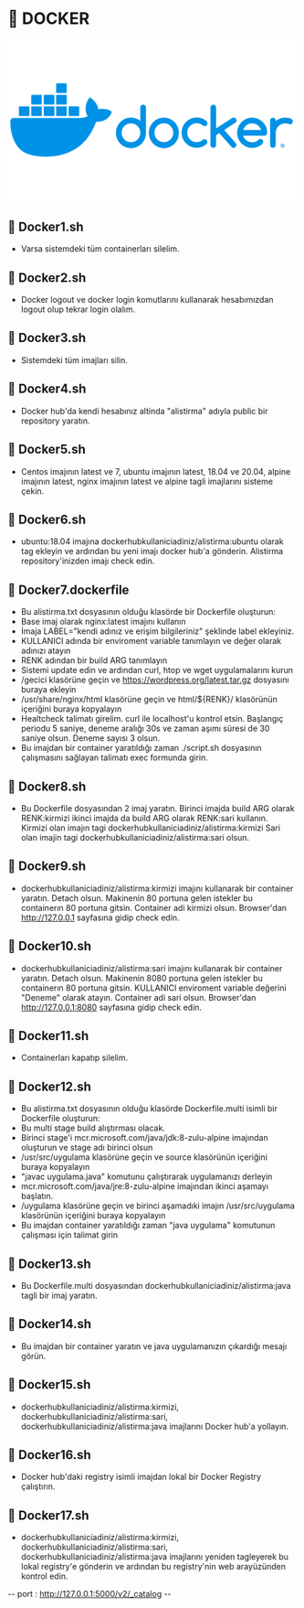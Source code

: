 # 🎯 DOCKER 

<img src ="https://github.com/rasitesdmr/docker-container-image-volume/blob/master/images/Docker-Logo.png">

## 📌 Docker1.sh

* Varsa sistemdeki tüm containerları silelim. 

## 📌 Docker2.sh

* Docker logout ve docker login komutlarını kullanarak hesabımızdan logout olup tekrar login olalım. 

## 📌 Docker3.sh

* Sistemdeki tüm imajları silin.

## 📌 Docker4.sh

* Docker hub'da kendi hesabınız altinda "alistirma" adıyla public bir repository yaratın. 
 
## 📌 Docker5.sh

* Centos imajının latest ve 7, ubuntu imajının latest, 18.04 ve 20.04, alpine imajının latest, nginx imajının latest ve alpine tagli imajlarını sisteme çekin.

## 📌 Docker6.sh

* ubuntu:18.04 imajına dockerhubkullaniciadiniz/alistirma:ubuntu olarak tag ekleyin ve ardından bu yeni imajı docker hub'a gönderin. Alistirma repository'inizden imajı check edin. 

## 📌 Docker7.dockerfile

* Bu alistirma.txt dosyasının olduğu klasörde bir Dockerfile oluşturun: 
* Base imaj olarak nginx:latest imajını kullanın
* İmaja LABEL="kendi adınız ve erişim bilgileriniz" şeklinde label ekleyiniz. 
* KULLANICI adında bir enviroment variable tanımlayın ve değer olarak adınızı atayın
* RENK adından bir build ARG tanımlayın
* Sistemi update edin ve ardından curl, htop ve wget uygulamalarını kurun
* /gecici klasörüne geçin ve https://wordpress.org/latest.tar.gz dosyasını buraya ekleyin
* /usr/share/nginx/html klasörüne geçin ve html/${RENK}/ klasörünün içeriğini buraya kopyalayın
* Healtcheck talimatı girelim. curl ile localhost'u kontrol etsin. Başlangıç periodu 5 saniye, deneme aralığı 30s ve
zaman aşımı süresi de 30 saniye olsun. Deneme sayısı 3 olsun. 
* Bu imajdan bir container yaratıldığı zaman ./script.sh dosyasının çalışmasını sağlayan talimatı exec formunda girin. 

## 📌 Docker8.sh

* Bu Dockerfile dosyasından 2 imaj yaratın. Birinci imajda build ARG olarak RENK:kirmizi ikinci imajda da build ARG olarak RENK:sari kullanın. Kirmizi olan imajın tagi dockerhubkullaniciadiniz/alistirma:kirmizi 
Sari olan imajin tagi dockerhubkullaniciadiniz/alistirma:sari olsun. 

## 📌 Docker9.sh

* dockerhubkullaniciadiniz/alistirma:kirmizi imajını kullanarak bir container yaratın. Detach olsun.
Makinenin 80 portuna gelen istekler bu containerın 80 portuna gitsin. Container adi kirmizi olsun.
Browser'dan http://127.0.0.1 sayfasına gidip check edin.  

## 📌 Docker10.sh

* dockerhubkullaniciadiniz/alistirma:sari imajını kullanarak bir container yaratın. Detach olsun.
Makinenin 8080 portuna gelen istekler bu containerın 80 portuna gitsin.
KULLANICI enviroment variable değerini "Deneme" olarak atayın. Container adi sari olsun. 
Browser'dan http://127.0.0.1:8080 sayfasına gidip check edin.

## 📌 Docker11.sh

* Containerları kapatıp silelim. 

## 📌 Docker12.sh

* Bu alistirma.txt dosyasının olduğu klasörde Dockerfile.multi isimli bir Dockerfile oluşturun: 
* Bu multi stage build alıştırması olacak. 
* Birinci stage'i  mcr.microsoft.com/java/jdk:8-zulu-alpine imajından oluşturun ve stage adı birinci olsun
* /usr/src/uygulama klasörüne geçin ve source klasörünün içeriğini buraya kopyalayın
* "javac uygulama.java" komutunu çalıştırarak uygulamanızı derleyin
* mcr.microsoft.com/java/jre:8-zulu-alpine imajından ikinci aşamayı başlatın. 
* /uygulama klasörüne geçin ve birinci aşamadıki imajın /usr/src/uygulama klasörünün içeriğini buraya kopyalayın
* Bu imajdan container yaratıldığı zaman "java uygulama" komutunun çalışması için talimat girin

## 📌 Docker13.sh

* Bu Dockerfile.multi dosyasından dockerhubkullaniciadiniz/alistirma:java tagli bir imaj yaratın. 

## 📌 Docker14.sh

* Bu imajdan bir container yaratın ve java uygulamanızın çıkardığı mesajı görün.

## 📌 Docker15.sh

* dockerhubkullaniciadiniz/alistirma:kirmizi, dockerhubkullaniciadiniz/alistirma:sari, dockerhubkullaniciadiniz/alistirma:java
imajlarını Docker hub'a yollayın. 

## 📌 Docker16.sh

* Docker hub'daki registry isimli imajdan lokal bir Docker Registry çalıştırın. 

## 📌 Docker17.sh

* dockerhubkullaniciadiniz/alistirma:kirmizi, dockerhubkullaniciadiniz/alistirma:sari, dockerhubkullaniciadiniz/alistirma:java
imajlarını yeniden tagleyerek bu lokal registry'e gönderin ve ardından bu registry'nin web arayüzünden kontrol edin.

-- port : http://127.0.0.1:5000/v2/_catalog --